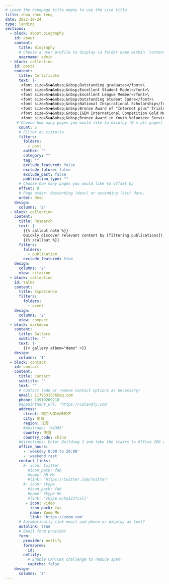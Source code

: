 ```yaml
---
# Leave the homepage title empty to use the site title
title: zhou zhen feng
date: 2022-10-24
type: landing
sections:
  - block: about.biography
    id: about
    content:
      title: Biography
      # Choose a user profile to display (a folder name within `content/authors/`)
      username: admin         
  - block: collection
    id: posts
    content:
      title: Certificate
      text: |-
       <font size=5>●&nbsp;&nbsp;Outstanding graduates</font>\
       <font size=5>●&nbsp;&nbsp;Excellent Student Model</font>\
       <font size=5>●&nbsp;&nbsp;Excellent League Member</font>\
       <font size=5>●&nbsp;&nbsp;Outstanding Student Cadre</font>\
       <font size=5>●&nbsp;&nbsp;National Inspirational Scholarship</font>\
       <font size=5>●&nbsp;&nbsp;Bronze Award of "Internet plus" Trials</font>\
       <font size=5>●&nbsp;&nbsp;IGEM International Competition Gold Medal</font>\
       <font size=5>●&nbsp;&nbsp;Bronze Award in Youth Volunteer Service Project Competition</font>\
     # Choose how many pages you would like to display (0 = all pages)
      count: 5
      # Filter on criteria
      filters:
        folders:
          - post
        author: ""
        category: ""
        tag: ""
        exclude_featured: false
        exclude_future: false
        exclude_past: false
        publication_type: ""
      # Choose how many pages you would like to offset by
      offset: 0
      # Page order: descending (desc) or ascending (asc) date.
      order: desc
    design:
      columns: '2'
  - block: collection
    content:
      title: Research
      text: |-
        {{% callout note %}}
        Quickly discover relevant content by [filtering publications](./publication/).
        {{% /callout %}}
      filters:
        folders:
          - publication
        exclude_featured: true
    design:
      columns: '2'
      view: citation
  - block: collection
    id: talks
    content:
      title: Experience
      filters:
        folders:
          - event
    design:
      columns: '2'
      view: compact
  - block: markdown
    content:
      title: Gallery
      subtitle: ''
      text: |-
        {{< gallery album="demo" >}}
    design:
      columns: '1'
  - block: contact
    id: contact
    content:
      title: Contact
      subtitle: ''
      text: ''
      # Contact (add or remove contact options as necessary)
      email: 1179531536@qq.com
      phone: 13919209218
      #appointment_url: 'https://calendly.com'
      address:
        street: 南京大学仙林校区
        city: 南京
        region: 江苏
        #postcode: '94305'
        country: 中国
        country_code: china
      #directions: Enter Building 1 and take the stairs to Office 200 on Floor 2
      office_hours:
        - 'weekday 8:00 to 20:00'
        - 'weekend rest'
      contact_links:
        #- icon: twitter
          #icon_pack: fab
          #name: DM Me
          #link: 'https://twitter.com/Twitter'
        #- icon: skype
          #icon_pack: fab
          #name: Skype Me
          #link: 'skype:echo123?call'
         - icon: video
           icon_pack: fas
           name: Zoom Me
           link: 'https://zoom.com'
      # Automatically link email and phone or display as text?
      autolink: true
      # Email form provider
      form:
        provider: netlify
        formspree:
          id:
        netlify:
          # Enable CAPTCHA challenge to reduce spam?
          captcha: false
    design:
      columns: '2'
---
```

